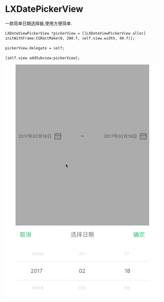 # LXDatePickerView
一款简单日期选择器,使用方便简单.		
    
    LXDateViewPickerView *pickerView = [[LXDateViewPickerView alloc] initWithFrame:CGRectMake(0, 200.f, self.view.width, 40.f)];
    
    pickerView.delegate = self;
    
    [self.view addSubview:pickerView];
		
![image](Demo.gif)
